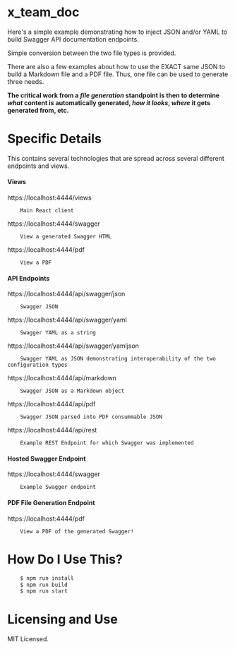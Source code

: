 # x_team_doc

Here's a simple example demonstrating how to inject JSON and/or YAML to build Swagger API documentation endpoints.

Simple conversion between the two file types is provided.

There are also a few examples about how to use the EXACT same JSON to build a Markdown file and a PDF file. Thus, one file can be used to generate three needs.

**The critical work from a *file generation* standpoint is then to determine *what* content is automatically generated, *how it looks*, *where* it gets generated from, etc.**

# Specific Details

This contains several technologies that are spread across several different endpoints and views.

#### Views

https://localhost:4444/views
```
    Main React client
```

https://localhost:4444/swagger
```
    View a generated Swagger HTML
```

https://localhost:4444/pdf
```
    View a PDF
```

#### API Endpoints

https://localhost:4444/api/swagger/json
```
    Swagger JSON
```

https://localhost:4444/api/swagger/yaml
```
    Swagger YAML as a string
```

https://localhost:4444/api/swagger/yamljson
```
    Swagger YAML as JSON demonstrating interoperability of the two configuration types
```

https://localhost:4444/api/markdown
```
    Swagger JSON as a Markdown object
```

https://localhost:4444/api/pdf
```
    Swagger JSON parsed into PDF consummable JSON
```

https://localhost:4444/api/rest
```
    Example REST Endpoint for which Swagger was implemented
```

#### Hosted Swagger Endpoint

https://localhost:4444/swagger
```
    Example Swagger endpoint
```

#### PDF File Generation Endpoint

https://localhost:4444/pdf
```
    View a PDF of the generated Swagger!
```

# How Do I Use This?

```bash
    $ npm run install
    $ npm run build
    $ npm run start
```

# Licensing and Use

MIT Licensed.
